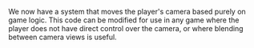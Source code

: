 We now have a system that moves the player's camera based purely on game logic. This code can be modified for use in any game where the player does not have direct control over the camera, or where blending between camera views is useful.